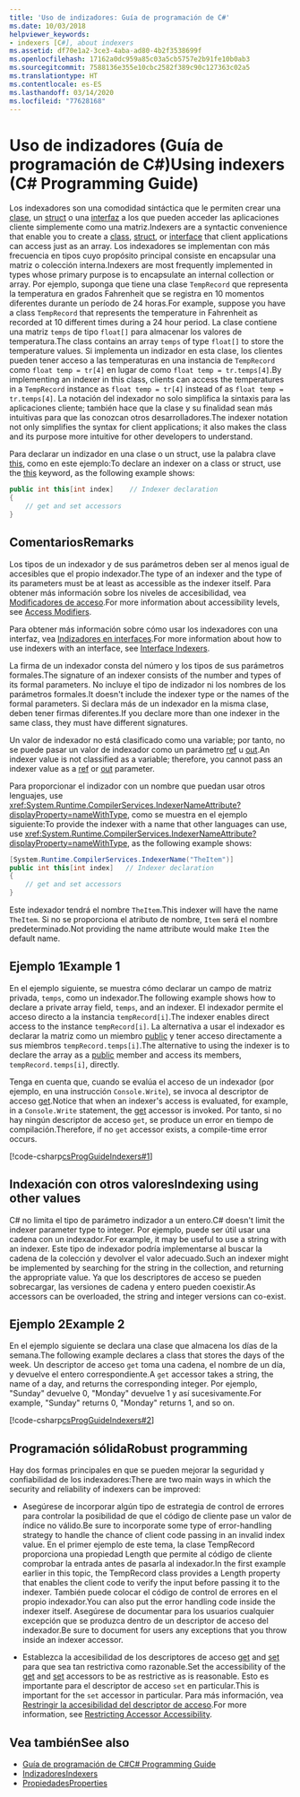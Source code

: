 ```yaml
---
title: 'Uso de indizadores: Guía de programación de C#'
ms.date: 10/03/2018
helpviewer_keywords:
- indexers [C#], about indexers
ms.assetid: df70e1a2-3ce3-4aba-ad80-4b2f3538699f
ms.openlocfilehash: 17162a0dc959a85c03a5cb5757e2b91fe10b0ab3
ms.sourcegitcommit: 7588136e355e10cbc2582f389c90c127363c02a5
ms.translationtype: HT
ms.contentlocale: es-ES
ms.lasthandoff: 03/14/2020
ms.locfileid: "77628168"
---
```

# <a name="using-indexers-c-programming-guide"></a><span data-ttu-id="fa512-102">Uso de indizadores (Guía de programación de C#)</span><span class="sxs-lookup"><span data-stu-id="fa512-102">Using indexers (C# Programming Guide)</span></span>

<span data-ttu-id="fa512-103">Los indexadores son una comodidad sintáctica que le permiten crear una [clase](../../language-reference/keywords/class.md), un [struct](../../language-reference/builtin-types/struct.md) o una [interfaz](../../language-reference/keywords/interface.md) a los que pueden acceder las aplicaciones cliente simplemente como una matriz.</span><span class="sxs-lookup"><span data-stu-id="fa512-103">Indexers are a syntactic convenience that enable you to create a [class](../../language-reference/keywords/class.md), [struct](../../language-reference/builtin-types/struct.md), or [interface](../../language-reference/keywords/interface.md) that client applications can access just as an array.</span></span> <span data-ttu-id="fa512-104">Los indexadores se implementan con más frecuencia en tipos cuyo propósito principal consiste en encapsular una matriz o colección interna.</span><span class="sxs-lookup"><span data-stu-id="fa512-104">Indexers are most frequently implemented in types whose primary purpose is to encapsulate an internal collection or array.</span></span> <span data-ttu-id="fa512-105">Por ejemplo, suponga que tiene una clase `TempRecord` que representa la temperatura en grados Fahrenheit que se registra en 10 momentos diferentes durante un período de 24 horas.</span><span class="sxs-lookup"><span data-stu-id="fa512-105">For example, suppose you have a class `TempRecord` that represents the temperature in Fahrenheit as recorded at 10 different times during a 24 hour period.</span></span> <span data-ttu-id="fa512-106">La clase contiene una matriz `temps` de tipo `float[]` para almacenar los valores de temperatura.</span><span class="sxs-lookup"><span data-stu-id="fa512-106">The class contains an array `temps` of type `float[]` to store the temperature values.</span></span> <span data-ttu-id="fa512-107">Si implementa un indizador en esta clase, los clientes pueden tener acceso a las temperaturas en una instancia de `TempRecord` como `float temp = tr[4]` en lugar de como `float temp = tr.temps[4]`.</span><span class="sxs-lookup"><span data-stu-id="fa512-107">By implementing an indexer in this class, clients can access the temperatures in a `TempRecord` instance as `float temp = tr[4]` instead of as `float temp = tr.temps[4]`.</span></span> <span data-ttu-id="fa512-108">La notación del indexador no solo simplifica la sintaxis para las aplicaciones cliente; también hace que la clase y su finalidad sean más intuitivas para que las conozcan otros desarrolladores.</span><span class="sxs-lookup"><span data-stu-id="fa512-108">The indexer notation not only simplifies the syntax for client applications; it also makes the class and its purpose more intuitive for other developers to understand.</span></span>  
  
<span data-ttu-id="fa512-109">Para declarar un indizador en una clase o un struct, use la palabra clave [this](../../language-reference/keywords/this.md), como en este ejemplo:</span><span class="sxs-lookup"><span data-stu-id="fa512-109">To declare an indexer on a class or struct, use the [this](../../language-reference/keywords/this.md) keyword, as the following example shows:</span></span>

```csharp
public int this[int index]    // Indexer declaration  
{  
    // get and set accessors  
}  
```

## <a name="remarks"></a><span data-ttu-id="fa512-110">Comentarios</span><span class="sxs-lookup"><span data-stu-id="fa512-110">Remarks</span></span>

<span data-ttu-id="fa512-111">Los tipos de un indexador y de sus parámetros deben ser al menos igual de accesibles que el propio indexador.</span><span class="sxs-lookup"><span data-stu-id="fa512-111">The type of an indexer and the type of its parameters must be at least as accessible as the indexer itself.</span></span> <span data-ttu-id="fa512-112">Para obtener más información sobre los niveles de accesibilidad, vea [Modificadores de acceso](../../language-reference/keywords/access-modifiers.md).</span><span class="sxs-lookup"><span data-stu-id="fa512-112">For more information about accessibility levels, see [Access Modifiers](../../language-reference/keywords/access-modifiers.md).</span></span>  
  
 <span data-ttu-id="fa512-113">Para obtener más información sobre cómo usar los indexadores con una interfaz, vea [Indizadores en interfaces](./indexers-in-interfaces.md).</span><span class="sxs-lookup"><span data-stu-id="fa512-113">For more information about how to use indexers with an interface, see [Interface Indexers](./indexers-in-interfaces.md).</span></span>  
  
 <span data-ttu-id="fa512-114">La firma de un indexador consta del número y los tipos de sus parámetros formales.</span><span class="sxs-lookup"><span data-stu-id="fa512-114">The signature of an indexer consists of the number and types of its formal parameters.</span></span> <span data-ttu-id="fa512-115">No incluye el tipo de indizador ni los nombres de los parámetros formales.</span><span class="sxs-lookup"><span data-stu-id="fa512-115">It doesn't include the indexer type or the names of the formal parameters.</span></span> <span data-ttu-id="fa512-116">Si declara más de un indexador en la misma clase, deben tener firmas diferentes.</span><span class="sxs-lookup"><span data-stu-id="fa512-116">If you declare more than one indexer in the same class, they must have different signatures.</span></span>  
  
 <span data-ttu-id="fa512-117">Un valor de indexador no está clasificado como una variable; por tanto, no se puede pasar un valor de indexador como un parámetro [ref](../../language-reference/keywords/ref.md) u [out](../../language-reference/keywords/out-parameter-modifier.md).</span><span class="sxs-lookup"><span data-stu-id="fa512-117">An indexer value is not classified as a variable; therefore, you cannot pass an indexer value as a [ref](../../language-reference/keywords/ref.md) or [out](../../language-reference/keywords/out-parameter-modifier.md) parameter.</span></span>  
  
 <span data-ttu-id="fa512-118">Para proporcionar el indizador con un nombre que puedan usar otros lenguajes, use <xref:System.Runtime.CompilerServices.IndexerNameAttribute?displayProperty=nameWithType>, como se muestra en el ejemplo siguiente:</span><span class="sxs-lookup"><span data-stu-id="fa512-118">To provide the indexer with a name that other languages can use, use <xref:System.Runtime.CompilerServices.IndexerNameAttribute?displayProperty=nameWithType>, as the following example shows:</span></span>  

```csharp
[System.Runtime.CompilerServices.IndexerName("TheItem")]  
public int this[int index]   // Indexer declaration  
{
    // get and set accessors  
}  
```

<span data-ttu-id="fa512-119">Este indexador tendrá el nombre `TheItem`.</span><span class="sxs-lookup"><span data-stu-id="fa512-119">This indexer will have the name `TheItem`.</span></span> <span data-ttu-id="fa512-120">Si no se proporciona el atributo de nombre, `Item` será el nombre predeterminado.</span><span class="sxs-lookup"><span data-stu-id="fa512-120">Not providing the name attribute would make `Item` the default name.</span></span>  
  
## <a name="example-1"></a><span data-ttu-id="fa512-121">Ejemplo 1</span><span class="sxs-lookup"><span data-stu-id="fa512-121">Example 1</span></span>  
  
<span data-ttu-id="fa512-122">En el ejemplo siguiente, se muestra cómo declarar un campo de matriz privada, `temps`, como un indexador.</span><span class="sxs-lookup"><span data-stu-id="fa512-122">The following example shows how to declare a private array field, `temps`, and an indexer.</span></span> <span data-ttu-id="fa512-123">El indexador permite el acceso directo a la instancia `tempRecord[i]`.</span><span class="sxs-lookup"><span data-stu-id="fa512-123">The indexer enables direct access to the instance `tempRecord[i]`.</span></span> <span data-ttu-id="fa512-124">La alternativa a usar el indexador es declarar la matriz como un miembro [public](../../language-reference/keywords/public.md) y tener acceso directamente a sus miembros `tempRecord.temps[i]`.</span><span class="sxs-lookup"><span data-stu-id="fa512-124">The alternative to using the indexer is to declare the array as a [public](../../language-reference/keywords/public.md) member and access its members, `tempRecord.temps[i]`, directly.</span></span>  
  
 <span data-ttu-id="fa512-125">Tenga en cuenta que, cuando se evalúa el acceso de un indexador (por ejemplo, en una instrucción `Console.Write`), se invoca al descriptor de acceso [get](../../language-reference/keywords/get.md).</span><span class="sxs-lookup"><span data-stu-id="fa512-125">Notice that when an indexer's access is evaluated, for example, in a `Console.Write` statement, the [get](../../language-reference/keywords/get.md) accessor is invoked.</span></span> <span data-ttu-id="fa512-126">Por tanto, si no hay ningún descriptor de acceso `get`, se produce un error en tiempo de compilación.</span><span class="sxs-lookup"><span data-stu-id="fa512-126">Therefore, if no `get` accessor exists, a compile-time error occurs.</span></span>  
  
 [!code-csharp[csProgGuideIndexers#1](~/samples/snippets/csharp/VS_Snippets_VBCSharp/csProgGuideIndexers/CS/Indexers.cs#1)]  
  
## <a name="indexing-using-other-values"></a><span data-ttu-id="fa512-127">Indexación con otros valores</span><span class="sxs-lookup"><span data-stu-id="fa512-127">Indexing using other values</span></span>

<span data-ttu-id="fa512-128">C# no limita el tipo de parámetro indizador a un entero.</span><span class="sxs-lookup"><span data-stu-id="fa512-128">C# doesn't limit the indexer parameter type to integer.</span></span> <span data-ttu-id="fa512-129">Por ejemplo, puede ser útil usar una cadena con un indexador.</span><span class="sxs-lookup"><span data-stu-id="fa512-129">For example, it may be useful to use a string with an indexer.</span></span> <span data-ttu-id="fa512-130">Este tipo de indexador podría implementarse al buscar la cadena de la colección y devolver el valor adecuado.</span><span class="sxs-lookup"><span data-stu-id="fa512-130">Such an indexer might be implemented by searching for the string in the collection, and returning the appropriate value.</span></span> <span data-ttu-id="fa512-131">Ya que los descriptores de acceso se pueden sobrecargar, las versiones de cadena y entero pueden coexistir.</span><span class="sxs-lookup"><span data-stu-id="fa512-131">As accessors can be overloaded, the string and integer versions can co-exist.</span></span>  
  
## <a name="example-2"></a><span data-ttu-id="fa512-132">Ejemplo 2</span><span class="sxs-lookup"><span data-stu-id="fa512-132">Example 2</span></span>  
  
<span data-ttu-id="fa512-133">En el ejemplo siguiente se declara una clase que almacena los días de la semana.</span><span class="sxs-lookup"><span data-stu-id="fa512-133">The following example declares a class that stores the days of the week.</span></span> <span data-ttu-id="fa512-134">Un descriptor de acceso `get` toma una cadena, el nombre de un día, y devuelve el entero correspondiente.</span><span class="sxs-lookup"><span data-stu-id="fa512-134">A `get` accessor takes a string, the name of a day, and returns the corresponding integer.</span></span> <span data-ttu-id="fa512-135">Por ejemplo, "Sunday" devuelve 0, "Monday" devuelve 1 y así sucesivamente.</span><span class="sxs-lookup"><span data-stu-id="fa512-135">For example, "Sunday" returns 0, "Monday" returns 1, and so on.</span></span>  
  
 [!code-csharp[csProgGuideIndexers#2](~/samples/snippets/csharp/VS_Snippets_VBCSharp/csProgGuideIndexers/CS/Indexers.cs#2)]  
  
## <a name="robust-programming"></a><span data-ttu-id="fa512-136">Programación sólida</span><span class="sxs-lookup"><span data-stu-id="fa512-136">Robust programming</span></span>

 <span data-ttu-id="fa512-137">Hay dos formas principales en que se pueden mejorar la seguridad y confiabilidad de los indexadores:</span><span class="sxs-lookup"><span data-stu-id="fa512-137">There are two main ways in which the security and reliability of indexers can be improved:</span></span>  
  
- <span data-ttu-id="fa512-138">Asegúrese de incorporar algún tipo de estrategia de control de errores para controlar la posibilidad de que el código de cliente pase un valor de índice no válido.</span><span class="sxs-lookup"><span data-stu-id="fa512-138">Be sure to incorporate some type of error-handling strategy to handle the chance of client code passing in an invalid index value.</span></span> <span data-ttu-id="fa512-139">En el primer ejemplo de este tema, la clase TempRecord proporciona una propiedad Length que permite al código de cliente comprobar la entrada antes de pasarla al indexador.</span><span class="sxs-lookup"><span data-stu-id="fa512-139">In the first example earlier in this topic, the TempRecord class provides a Length property that enables the client code to verify the input before passing it to the indexer.</span></span> <span data-ttu-id="fa512-140">También puede colocar el código de control de errores en el propio indexador.</span><span class="sxs-lookup"><span data-stu-id="fa512-140">You can also put the error handling code inside the indexer itself.</span></span> <span data-ttu-id="fa512-141">Asegúrese de documentar para los usuarios cualquier excepción que se produzca dentro de un descriptor de acceso del indexador.</span><span class="sxs-lookup"><span data-stu-id="fa512-141">Be sure to document for users any exceptions that you throw inside an indexer accessor.</span></span>  
  
- <span data-ttu-id="fa512-142">Establezca la accesibilidad de los descriptores de acceso [get](../../language-reference/keywords/get.md) and [set](../../language-reference/keywords/set.md) para que sea tan restrictiva como razonable.</span><span class="sxs-lookup"><span data-stu-id="fa512-142">Set the accessibility of the [get](../../language-reference/keywords/get.md) and [set](../../language-reference/keywords/set.md) accessors to be as restrictive as is reasonable.</span></span> <span data-ttu-id="fa512-143">Esto es importante para el descriptor de acceso `set` en particular.</span><span class="sxs-lookup"><span data-stu-id="fa512-143">This is important for the `set` accessor in particular.</span></span> <span data-ttu-id="fa512-144">Para más información, vea [Restringir la accesibilidad del descriptor de acceso](../classes-and-structs/restricting-accessor-accessibility.md).</span><span class="sxs-lookup"><span data-stu-id="fa512-144">For more information, see [Restricting Accessor Accessibility](../classes-and-structs/restricting-accessor-accessibility.md).</span></span>  
  
## <a name="see-also"></a><span data-ttu-id="fa512-145">Vea también</span><span class="sxs-lookup"><span data-stu-id="fa512-145">See also</span></span>

- [<span data-ttu-id="fa512-146">Guía de programación de C#</span><span class="sxs-lookup"><span data-stu-id="fa512-146">C# Programming Guide</span></span>](../index.md)
- [<span data-ttu-id="fa512-147">Indizadores</span><span class="sxs-lookup"><span data-stu-id="fa512-147">Indexers</span></span>](./index.md)
- [<span data-ttu-id="fa512-148">Propiedades</span><span class="sxs-lookup"><span data-stu-id="fa512-148">Properties</span></span>](../classes-and-structs/properties.md)
